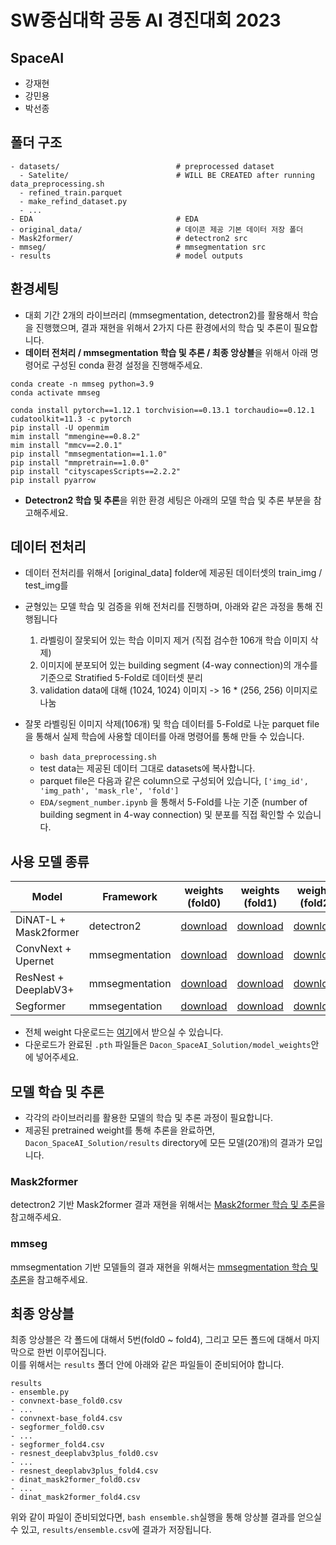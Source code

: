 # SW중심대학 공동 AI 경진대회 2023

## SpaceAI

- 강재현
- 강민용
- 박선종

## 폴더 구조

```
- datasets/                          # preprocessed dataset
  - Satelite/                        # WILL BE CREATED after running data_preprocessing.sh
  - refined_train.parquet
  - make_refind_dataset.py
  - ...
- EDA                                # EDA
- original_data/                     # 데이콘 제공 기본 데이터 저장 폴더
- Mask2former/                       # detectron2 src
- mmseg/                             # mmsegmentation src
- results                            # model outputs
```

## 환경세팅

- 대회 기간 2개의 라이브러리 (mmsegmentation, detectron2)를 활용해서 학습을 진행했으며, 결과 재현을 위해서 2가지 다른 환경에서의 학습 및 추론이 필요합니다.
- <b>데이터 전처리 / mmsegmentation 학습 및 추론 / 최종 앙상블</b>을 위해서 아래 명령어로 구성된 conda 환경 설정을 진행해주세요.

```
conda create -n mmseg python=3.9
conda activate mmseg

conda install pytorch==1.12.1 torchvision==0.13.1 torchaudio==0.12.1 cudatoolkit=11.3 -c pytorch
pip install -U openmim
mim install "mmengine==0.8.2"
mim install "mmcv==2.0.1"
pip install "mmsegmentation==1.1.0"
pip install "mmpretrain==1.0.0"
pip install "cityscapesScripts==2.2.2"
pip install pyarrow
```

- <b>Detectron2 학습 및 추론</b>을 위한 환경 세팅은 아래의 모델 학습 및 추론 부분을 참고해주세요.

## 데이터 전처리

- 데이터 전처리를 위해서 [original_data] folder에 제공된 데이터셋의 train_img / test_img를

- 균형있는 모델 학습 및 검증을 위해 전처리를 진행하며, 아래와 같은 과정을 통해 진행됩니다
  1. 라벨링이 잘못되어 있는 학습 이미지 제거 (직접 검수한 106개 학습 이미지 삭제)
  2. 이미지에 분포되어 있는 building segment (4-way connection)의 개수를 기준으로 Stratified 5-Fold로 데이터셋 분리
  3. validation data에 대해 (1024, 1024) 이미지 -> 16 \* (256, 256) 이미지로 나눔
- 잘못 라벨링된 이미지 삭제(106개) 및 학습 데이터를 5-Fold로 나눈 parquet file을 통해서 실제 학습에 사용할 데이터를 아래 명령어를 통해 만들 수 있습니다.
  - `bash data_preprocessing.sh`
  - test data는 제공된 데이터 그대로 datasets에 복사합니다.
  - parquet file은 다음과 같은 column으로 구성되어 있습니다, `['img_id', 'img_path', 'mask_rle', 'fold']`
  - `EDA/segment_number.ipynb` 을 통해서 5-Fold를 나눈 기준 (number of building segment in 4-way connection) 및 분포를 직접 확인할 수 있습니다.

## 사용 모델 종류

| Model                 | Framework      | weights (fold0)                                                                                                                                                                                                                                                                                                                         | weights (fold1)                                                                                                                                                                                                                                                                                                                         | weights (fold2)                                                                                                                                                                                                                                                                                                                         | weights (fold3)                                                                                                                                                                                                                                                                                                                         | weights (fold4)                                                                                                                                                                                                                                                                                                                         |
| --------------------- | -------------- | --------------------------------------------------------------------------------------------------------------------------------------------------------------------------------------------------------------------------------------------------------------------------------------------------------------------------------------- | --------------------------------------------------------------------------------------------------------------------------------------------------------------------------------------------------------------------------------------------------------------------------------------------------------------------------------------- | --------------------------------------------------------------------------------------------------------------------------------------------------------------------------------------------------------------------------------------------------------------------------------------------------------------------------------------- | --------------------------------------------------------------------------------------------------------------------------------------------------------------------------------------------------------------------------------------------------------------------------------------------------------------------------------------- | --------------------------------------------------------------------------------------------------------------------------------------------------------------------------------------------------------------------------------------------------------------------------------------------------------------------------------------- |
| DiNAT-L + Mask2former | detectron2     | [download](https://yonsei-my.sharepoint.com/personal/youkind_o365_yonsei_ac_kr/_layouts/15/onedrive.aspx?id=%2Fpersonal%2Fyoukind%5Fo365%5Fyonsei%5Fac%5Fkr%2FDocuments%2Fspaceai%2Fmodel%5Fweights%2Fdinat%5Fmask2former%5Ffold0%2Epth&parent=%2Fpersonal%2Fyoukind%5Fo365%5Fyonsei%5Fac%5Fkr%2FDocuments%2Fspaceai%2Fmodel%5Fweights) | [download](https://yonsei-my.sharepoint.com/personal/youkind_o365_yonsei_ac_kr/_layouts/15/onedrive.aspx?id=%2Fpersonal%2Fyoukind%5Fo365%5Fyonsei%5Fac%5Fkr%2FDocuments%2Fspaceai%2Fmodel%5Fweights%2Fdinat%5Fmask2former%5Ffold1%2Epth&parent=%2Fpersonal%2Fyoukind%5Fo365%5Fyonsei%5Fac%5Fkr%2FDocuments%2Fspaceai%2Fmodel%5Fweights) | [download](https://yonsei-my.sharepoint.com/personal/youkind_o365_yonsei_ac_kr/_layouts/15/onedrive.aspx?id=%2Fpersonal%2Fyoukind%5Fo365%5Fyonsei%5Fac%5Fkr%2FDocuments%2Fspaceai%2Fmodel%5Fweights%2Fdinat%5Fmask2former%5Ffold2%2Epth&parent=%2Fpersonal%2Fyoukind%5Fo365%5Fyonsei%5Fac%5Fkr%2FDocuments%2Fspaceai%2Fmodel%5Fweights) | [download](https://yonsei-my.sharepoint.com/personal/youkind_o365_yonsei_ac_kr/_layouts/15/onedrive.aspx?id=%2Fpersonal%2Fyoukind%5Fo365%5Fyonsei%5Fac%5Fkr%2FDocuments%2Fspaceai%2Fmodel%5Fweights%2Fdinat%5Fmask2former%5Ffold3%2Epth&parent=%2Fpersonal%2Fyoukind%5Fo365%5Fyonsei%5Fac%5Fkr%2FDocuments%2Fspaceai%2Fmodel%5Fweights) | [download](https://yonsei-my.sharepoint.com/personal/youkind_o365_yonsei_ac_kr/_layouts/15/onedrive.aspx?id=%2Fpersonal%2Fyoukind%5Fo365%5Fyonsei%5Fac%5Fkr%2FDocuments%2Fspaceai%2Fmodel%5Fweights%2Fdinat%5Fmask2former%5Ffold4%2Epth&parent=%2Fpersonal%2Fyoukind%5Fo365%5Fyonsei%5Fac%5Fkr%2FDocuments%2Fspaceai%2Fmodel%5Fweights) |
| ConvNext + Upernet    | mmsegmentation | [download](https://drive.google.com/file/d/1sKOdjgYCJs3O04AKBYOqlNsffRrvRuCs/view?usp=drive_link)                                                                                                                                                                                                                                       | [download](https://drive.google.com/file/d/1o41_VkupyoP1BZzK3810tfrgJPObOZFR/view?usp=drive_link)                                                                                                                                                                                                                                       | [download](https://drive.google.com/file/d/1dnPU8vWqz2g4xioEThlditSexw4EBBJl/view?usp=drive_link)                                                                                                                                                                                                                                       | [download](https://drive.google.com/file/d/1--IQzq62_jEfOnf-EIan6S4O6bEzRkqJ/view?usp=drive_link)                                                                                                                                                                                                                                       | [download](https://drive.google.com/file/d/1MO61u1FL-B-GdgV0Yes38zIEIGbetUMB/view?usp=drive_link)                                                                                                                                                                                                                                       |
| ResNest + DeeplabV3+  | mmsegmentation | [download](https://drive.google.com/file/d/1v3BEabo3nM-rJ_YJL7ZOOKEiU74Pn3D-/view?usp=drive_link)                                                                                                                                                                                                                                       | [download](https://drive.google.com/file/d/1aaEglP3pKUwx0mofe17Q1OJIdbIvjzsm/view?usp=drive_link)                                                                                                                                                                                                                                       | [download](https://drive.google.com/file/d/1RIhXyGxo8BxqN64UKD7YtT-SaREDUxcJ/view?usp=drive_link)                                                                                                                                                                                                                                       | [download](https://drive.google.com/file/d/15nDjvdy8oNK8Is5mftedwGckB5y7mX4H/view?usp=drive_link)                                                                                                                                                                                                                                       | [download](https://drive.google.com/file/d/1Y-rQOiXh8YCyvHsVY-iDaje1gV7JJFEU/view?usp=drive_link)                                                                                                                                                                                                                                       |
| Segformer             | mmsegentation  | [download](https://drive.google.com/file/d/1tyO-2A_Ge2dVsPFWbOCl6XDrLyfGUxWf/view?usp=drive_link)                                                                                                                                                                                                                                       | [download](https://drive.google.com/file/d/12AFTXESz2HMLgFndlz67LfIzudqrTnSp/view?usp=drive_link)                                                                                                                                                                                                                                       | [download](https://drive.google.com/file/d/1mrH-_158oHUht3rVcM8ahVT2wpoXZSBJ/view?usp=drive_link)                                                                                                                                                                                                                                       | [download](https://drive.google.com/file/d/1N4636OTiGtSpheiUcjy29uy3GcB9Pmkb/view?usp=drive_link)                                                                                                                                                                                                                                       | [download](https://drive.google.com/file/d/1ihGyYFBpyCyD1GsH1e0f35tqkEUvHTHr/view?usp=drive_link)                                                                                                                                                                                                                                       |

- 전체 weight 다운로드는 [여기](https://drive.google.com/drive/folders/1paQhzjF7JcsEbCMr1z1bV2rj766M-nhg?usp=drive_link)에서 받으실 수 있습니다.
- 다운로드가 완료된 `.pth` 파일들은 `Dacon_SpaceAI_Solution/model_weights`안에 넣어주세요.

## 모델 학습 및 추론

- 각각의 라이브러리를 활용한 모델의 학습 및 추론 과정이 필요합니다.
- 제공된 pretrained weight를 통해 추론을 완료하면, `Dacon_SpaceAI_Solution/results` directory에 모든 모델(20개)의 결과가 모입니다.

### Mask2former

detectron2 기반 Mask2former 결과 재현을 위해서는 [Mask2former 학습 및 추론](Mask2former/README.md)을 참고해주세요.

### mmseg

mmsegmentation 기반 모델들의 결과 재현을 위해서는 [mmsegmentation 학습 및 추론](mmsegmentation/README.md)을 참고해주세요.

## 최종 앙상블

최종 앙상블은 각 폴드에 대해서 5번(fold0 ~ fold4), 그리고 모든 폴드에 대해서 마지막으로 한번 이루어집니다. <br>
이를 위해서는 `results` 폴더 안에 아래와 같은 파일들이 준비되어야 합니다.

```
results
- ensemble.py
- convnext-base_fold0.csv
- ...
- convnext-base_fold4.csv
- segformer_fold0.csv
- ...
- segformer_fold4.csv
- resnest_deeplabv3plus_fold0.csv
- ...
- resnest_deeplabv3plus_fold4.csv
- dinat_mask2former_fold0.csv
- ...
- dinat_mask2former_fold4.csv
```

위와 같이 파일이 준비되었다면, `bash ensemble.sh`실행을 통해 앙상블 결과를 얻으실 수 있고, `results/ensemble.csv`에 결과가 저장됩니다.
